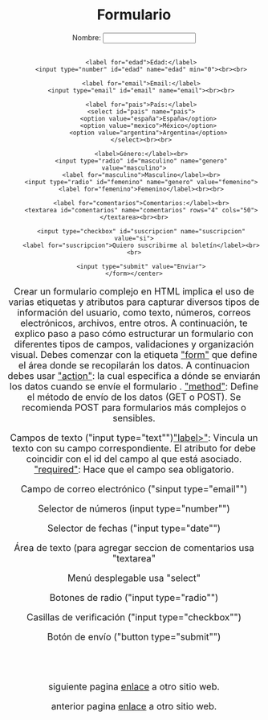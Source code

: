 <!DOCTYPE html>
<html lang="es">
<body style="background-color": lightgrey;>


<center> 
    <h1>Formulario</h1>
    <form action= "https://example.com/submit" method="POST">
        <label for="nombre">Nombre:</label>
        <input type="text" id="nombre" name="nombre"><br><br>

        <label for="edad">Edad:</label>
        <input type="number" id="edad" name="edad" min="0"><br><br>

        <label for="email">Email:</label>
        <input type="email" id="email" name="email"><br><br>

        <label for="pais">País:</label>
        <select id="pais" name="pais">
            <option value="españa">España</option>
            <option value="mexico">México</option>
            <option value="argentina">Argentina</option>
        </select><br><br>

        <label>Género:</label><br>
        <input type="radio" id="masculino" name="genero" value="masculino">
        <label for="masculino">Masculino</label><br>
        <input type="radio" id="femenino" name="genero" value="femenino">
        <label for="femenino">Femenino</label><br><br>

        <label for="comentarios">Comentarios:</label><br>
        <textarea id="comentarios" name="comentarios" rows="4" cols="50"></textarea><br><br>

        <input type="checkbox" id="suscripcion" name="suscripcion" value="si">
        <label for="suscripcion">Quiero suscribirme al boletín</label><br><br>

        <input type="submit" value="Enviar">
    </form></center>
 <font size="4">
<p>Crear un formulario complejo en HTML implica el uso de varias etiquetas y atributos para capturar diversos tipos de información del usuario, como texto, números, correos electrónicos, archivos, entre otros. A continuación, te explico paso a paso cómo estructurar un formulario con diferentes tipos de campos, validaciones y organización visual. Debes comenzar con la etiqueta <u>"form"</u> que define el área donde se recopilarán los datos. A continuacion debes usar <u>"action"</u>: la cual especifica a dónde se enviarán los datos cuando se envíe el formulario .
<u>"method"</u>: Define el método de envío de los datos (GET o POST). Se recomienda POST para formularios más complejos o sensibles.</p><p> Campos de texto ("input type="text"")<u>"label>"</u>: Vincula un texto con su campo correspondiente. El atributo for debe coincidir con el id del campo al que está asociado.
<u>"required"</u>: Hace que el campo sea obligatorio.</p>
<p>Campo de correo electrónico ("sinput type="email"")</p>
<p> Selector de números (input type="number"")</p>
<p>Selector de fechas ("input type="date"")</p>
<p>Área de texto (para agregar seccion de comentarios usa "textarea"</p>
<p>Menú desplegable usa "select"</p>
<p>Botones de radio ("input type="radio"")</p>
<p>Casillas de verificación ("input type="checkbox"")</p>
<p>Botón de envío ("button type="submit"")</p>
     
<br></br>
 <p> siguiente pagina <a href="https://emma-gay.github.io/num2/"> enlace</a> a otro sitio web.</p>
  <p> anterior pagina <a href="https://emma-gay.github.io/num2/"> enlace</a> a otro sitio web.</p>
</font>


</body>
</html>
